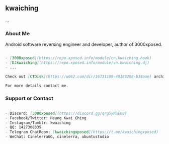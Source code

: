 ## kwaiching

...

### About Me

Android software reversing engineer and developer, author of 3000xposed.

```markdown

- [3000xposed](https://repo.xposed.info/module/cn.kwaiching.hook)
- [DJkwaiching](https://repo.xposed.info/module/vn.kwaiching.dj)
- ...

Check out [CTDisk](https://u062.com/dir/16731109-40183208-b34aae) archive, [90Disk](https://www.90pan.com/o137885) archive, and [GZDisk](https://www.gueizu.com/space_kwaiching.html) archive.

For more details contact me.

```

### Support or Contact

```markdown

- Discord: [3000xposed](https://discord.gg/qrg5yRuEU8)
- Facebook/Twitter: Heung Kwai Ching
- Instagram/Tumblr: kwaiching
- QQ: 1427300335
- Telegram ChatRoom: [kwaichingxposed](https://t.me/kwaichingxposed)
- WeChat: CinelerraGG, cinelerra, ubuntustudio


```
